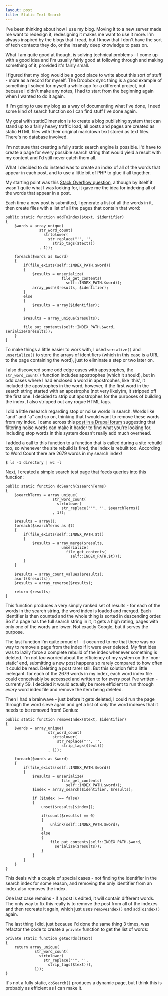 ```yaml
---
layout: post
title: Static Text Search
---
```


I've been thinking about how I use my blog. Moving it to a new server made me want to redesign it, redesigning it makes me want to use it more. I'm always inspired by the blogs that I read, but I know that I don't have the sort of tech contacts they do, or the insanely deep knowledge to pass on.

What I am quite good at though, is solving technical problems - I come up with a good idea and I'm usually fairly good at following through and making something of it, provided it's fairly small.

I figured that my blog would be a good place to write about this sort of stuff - more as a record for myself. The Dropbox sync thing is a good example of something I solved for myself a while ago for a different project, but because I didn't make any notes, I had to start from the beginning again when I wanted to do it again.

If I'm going to use my blog as a way of documenting what I've done, I need some kind of search function so I can find stuff I've done again.

My goal with staticDimension is to create a blog publishing system that can stand up to a fairly heavy traffic load, all posts and pages are created as static HTML files with their original markdown text stored as text files. There's no database involved.

I'm not sure that creating a fully static search engine is possible. I'd have to create a page for every possible search string that would yield a result with my content and I'd still never catch them all.

What I decided to do instead was to create an index of all of the words that appear in each post, and to use a little bit of PHP to glue it all together.

My starting point was this [Stack Overflow question](http://stackoverflow.com/questions/4090322/creating-a-simple-text-file-based-search-engine), although by itself it wasn't quite what I was looking for, it gave me the idea for indexing all of the words that appear in a post.

Each time a new post is submitted, I generate a list of all the words in it, then create files with a list of all the pages that contain that word:

    public static function addToIndex($text, $identifier)
    {
        $words = array_unique(
                   str_word_count(
                     strtolower(
                       str_replace("'", '', 
                         strip_tags($text)))
                   , 1));
    
        foreach($words as $word)
        {
            if(file_exists(self::INDEX_PATH.$word))
            {
                $results = unserialize(
                             file_get_contents(
                               self::INDEX_PATH.$word));
                array_push($results, $identifier);
            }
            else
            {
                $results = array($identifier);
            }
    
            $results = array_unique($results);
    
            file_put_contents(self::INDEX_PATH.$word, serialize($results));
        }
    }

To make things a little easier to work with, I used `serialize()` and `unserialize()` to store the arrays of identifiers (which in this case is a URL to the page containing the word), just to eliminate a step or two later on.

I also discovered some odd edge cases with apostrophes, the `str_word_count()` function includes apostrophes (which it should), but in odd cases where I had enclosed a word in apostrophes, like 'this', it included the apostrophes in the word, however, if the first word in the search string started with an apostrophe (not very likely)m, it stripped off the first one. I decided to strip out apostrophes for the purposes of building the index, I also stripped out any rogue HTML tags.

I did a little research regarding stop or noise words in search. Words like "and" and "a" and so on, thinking that I would want to remove these words from my index. I came across this [post in a Drupal forum](http://drupal.org/node/1202#comment-40156) suggesting that filtering noise words can make it harder to find what you're looking for. Including stop words in this system doesn't really add much overhead.

I added a call to this function to a function that is called during a site rebuild too, so whenever the site rebuild is fired, the index is rebuilt too. According to Word Count there are 2679 words in my search index!

    $ ls -1 directory | wc -l

Next, I created a simple search test page that feeds queries into this function:

    public static function doSearch($searchTerms)
    {
        $searchTerms = array_unique(
                         str_word_count(
                           strtolower(
                             str_replace("'", '', $searchTerms))
                         , 1));
    
        $results = array();
        foreach($searchTerms as $t)
        {
            if(file_exists(self::INDEX_PATH.$t))
            {
                $results = array_merge($results, 
                             unserialize(
                               file_get_contents(
                                 self::INDEX_PATH.$t)));
            }
        }
    
        $results = array_count_values($results);
        asort($results);
        $results = array_reverse($results);
    
        return $results;
    }

This function produces a very simply ranked set of results - for each of the words in the search string, the word index is loaded and merged. Each identifier is then counted and the whole thing is sorted in descending order. So if a page has the full search string in it, it gets a high rating, pages with only one of the words are lower. Not exactly Google, but it serves the purpose.

The last function I'm quite proud of - it occurred to me that there was no way to remove a page from the index if it were ever deleted. My first idea was to lazily force a complete rebuild of the index whenever something is deleted. I'm not *too* worried about the efficiency of my system on the 'non-static' end, submitting a new post happens so rarely compared to how often it could be read. Deleting a post rarer still. But this solution felt a little inelegant. for each of the 2679 words in my index, each word index file could conceivably be accessed and written to for *every* post I've written - currently 59. I decided it would actually be more efficient to run through *every* word index file and remove the item being deleted.

Then I had a brainwave - just before it gets deleted, I could run the page through the word sieve again and get a list of *only* the word indexes that it needs to be removed from! Genius:

    public static function removeIndex($text, $identifier)
    {
        $words = array_unique(
                       str_word_count(
                         strtolower(
                           str_replace("'", '', 
                             strip_tags($text)))
                       , 1));
            
        foreach($words as $word)
        {
            if(file_exists(self::INDEX_PATH.$word))
            {
                $results = unserialize(
                             file_get_contents(
                               self::INDEX_PATH.$word));
                $index = array_search($identifier, $results);
                    
                if ($index !== false)
                {
                    unset($results[$index]);
                    
                    if(count($results) == 0)
                    {
                        unlink(self::INDEX_PATH.$word);
                    }
                    else
                    {
                        file_put_contents(self::INDEX_PATH.$word, 
                          serialize($results));
                    }
                }
            }
        }
    }

This deals with a couple of special cases - not finding the identifier in the search index for some reason, and removing the only identifier from an index also removes the index.

One last case remains - if a post is edited, it will contain different words. The only way to fix this really is to remove the post from all of the indexes and then recreate it again, which just uses `removeIndex()` and `addToIndex()` again.

The last thing I did, just because I'd done the same thing 3 times, was refactor the code to create a `private` function to get the list of words:

    private static function getWords($text)
    {
        return array_unique(
                 str_word_count(
                   strtolower(
                     str_replace("'", '', 
                       strip_tags($text))), 
                 1));
    }

It's not a fully static, `doSearch()` produces a dynamic page, but I think this is probably as efficient as I can make it.